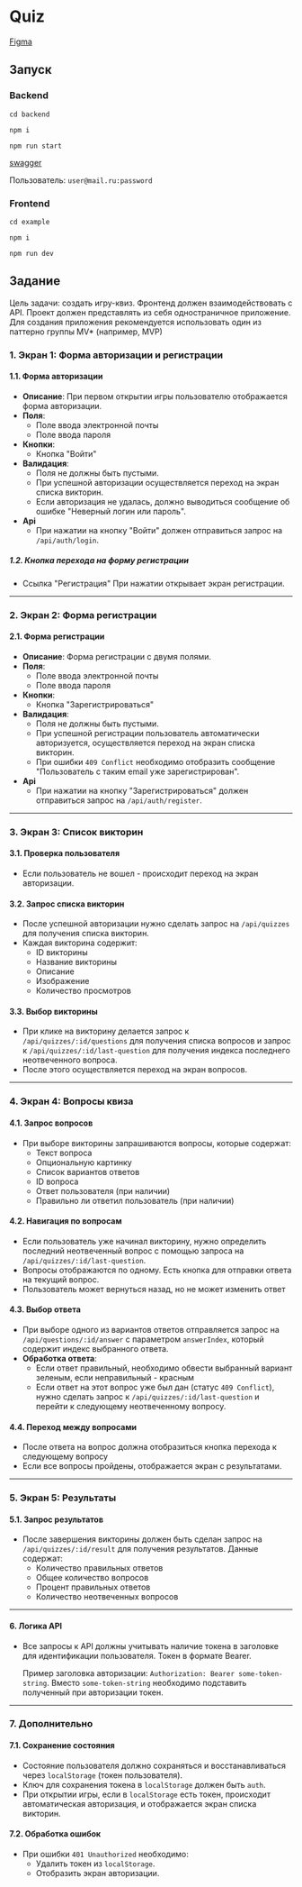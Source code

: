 # Quiz

[Figma](https://disk.yandex.ru/d/6eNr8ROcm4SKmA)

## Запуск

### Backend

`cd backend`

`npm i`

`npm run start`

[swagger](http://localhost:3000/swagger)

Пользователь: `user@mail.ru:password`

### Frontend

`cd example`

`npm i`

`npm run dev`

## Задание

Цель задачи: создать игру-квиз. Фронтенд должен взаимодействовать с API. Проект должен представлять из себя одностраничное приложение. Для создания приложения рекомендуется использовать один из паттерно группы MV* (например, MVP)

### 1. **Экран 1: Форма авторизации и регистрации**

#### 1.1. Форма авторизации

- **Описание**: При первом открытии игры пользователю отображается форма авторизации.
- **Поля**:
  - Поле ввода электронной почты
  - Поле ввода пароля
- **Кнопки**:
  - Кнопка "Войти"
- **Валидация**:
  - Поля не должны быть пустыми.
  - При успешной авторизации осуществляется переход на экран списка викторин.
  - Если авторизация не удалась, должно выводиться сообщение об ошибке "Неверный логин или пароль".
- **Api**
  - При нажатии на кнопку "Войти" должен отправиться запрос на `/api/auth/login`.

##### 1.2. Кнопка перехода на форму регистрации

- Ссылка "Регистрация" При нажатии открывает экран регистрации.

---

### 2. **Экран 2: Форма регистрации**

#### 2.1. Форма регистрации

- **Описание**: Форма регистрации с двумя полями.
- **Поля**:
  - Поле ввода электронной почты
  - Поле ввода пароля
- **Кнопки**:
  - Кнопка "Зарегистрироваться"
- **Валидация**:
  - Поля не должны быть пустыми.
  - При успешной регистрации пользователь автоматически авторизуется, осуществляется переход на экран списка викторин.
  - При ошибки `409 Conflict` необходимо отобразить сообщение "Пользователь с таким email уже зарегистрирован".
- **Api**
  - При нажатии на кнопку "Зарегистрироваться" должен отправиться запрос на `/api/auth/register`.

---

### 3. **Экран 3: Список викторин**

#### 3.1. Проверка пользователя

- Если пользователь не вошел - происходит переход на экран авторизации.

#### 3.2. Запрос списка викторин

- После успешной авторизации нужно сделать запрос на `/api/quizzes` для получения списка викторин.
- Каждая викторина содержит:
  - ID викторины
  - Название викторины
  - Описание
  - Изображение
  - Количество просмотров

#### 3.3. Выбор викторины

- При клике на викторину делается запрос к `/api/quizzes/:id/questions` для получения списка вопросов и запрос к `/api/quizzes/:id/last-question` для получения индекса последнего неотвеченного вопроса.
- После этого осуществляется переход на экран вопросов.

---

### 4. **Экран 4: Вопросы квиза**

#### 4.1. Запрос вопросов

- При выборе викторины запрашиваются вопросы, которые содержат:
  - Текст вопроса
  - Опциональную картинку
  - Список вариантов ответов
  - ID вопроса
  - Ответ пользователя (при наличии)
  - Правильно ли ответил пользователь (при наличии)

#### 4.2. Навигация по вопросам

- Если пользователь уже начинал викторину, нужно определить последний неотвеченный вопрос с помощью запроса на `/api/quizzes/:id/last-question`.
- Вопросы отображаются по одному. Есть кнопка для отправки ответа на текущий вопрос.
- Пользователь может вернуться назад, но не может изменить ответ

#### 4.3. Выбор ответа

- При выборе одного из вариантов ответов отправляется запрос на `/api/questions/:id/answer` с параметром `answerIndex`, который содержит индекс выбранного ответа.
- **Обработка ответа**:
  - Если ответ правильный, необходимо обвести выбранный вариант зеленым, если неправильный - красным
  - Если ответ на этот вопрос уже был дан (статус `409 Conflict`), нужно сделать запрос к `/api/quizzes/:id/last-question` и перейти к следующему неотвеченному вопросу.

#### 4.4. Переход между вопросами

- После ответа на вопрос должна отобразиться кнопка перехода к следующему вопросу
- Если все вопросы пройдены, отображается экран с результатами.

---

### 5. **Экран 5: Результаты**

#### 5.1. Запрос результатов

- После завершения викторины должен быть сделан запрос на `/api/quizzes/:id/result` для получения результатов. Данные содержат:
  - Количество правильных ответов
  - Общее количество вопросов
  - Процент правильных ответов
  - Количество неотвеченных вопросов

---

#### 6. Логика API

- Все запросы к API должны учитывать наличие токена в заголовке для идентификации пользователя. Токен в формате Bearer.
  
  Пример заголовка авторизации: `Authorization: Bearer some-token-string`. Вместо `some-token-string` необходимо подставить полученный при авторизации токен.

---

### 7. **Дополнительно**

#### 7.1. Сохранение состояния

- Состояние пользователя должно сохраняться и восстанавливаться через `localStorage` (токен пользователя).
- Ключ для сохранения токена в `localStorage` должен быть `auth`.
- При открытии игры, если в `localStorage` есть токен, происходит автоматическая авторизация, и отображается экран списка викторин.

#### 7.2. Обработка ошибок

- При ошибки `401 Unauthorized` необходимо:
  - Удалить токен из `localStorage`.
  - Отобразить экран авторизации.
